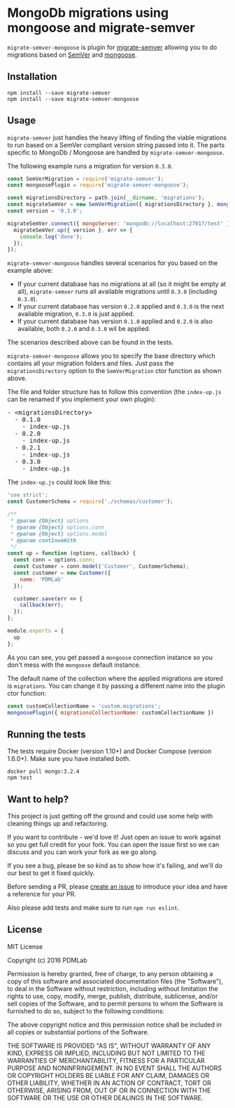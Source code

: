 # MongoDb migrations using mongoose and migrate-semver

`migrate-semver-mongoose` is plugin for [migrate-semver](https://github.com/PDMLab/migrate-semver) allowing you to do migrations based on [SemVer](http://semver.org/) and [mongoose](http://mongoosejs.com).

## Installation

```
npm install --save migrate-semver
npm install --save migrate-semver-mongoose
```

## Usage

`migrate-semver` just handles the heavy lifting of finding the viable migrations to run based on a SemVer compliant version string passed into it.
The parts specific to MongoDb / Mongoose are handled by `migrate-semver-mongoose`.

The following example runs a migration for version `0.3.0`.

```js
const SemVerMigration = require('migrate-semver');
const mongoosePlugin = require('migrate-semver-mongoose');

const migrationsDirectory = path.join(__dirname, 'migrations');
const migrateSemVer = new SemVerMigration({ migrationsDirectory }, mongoosePlugin());
const version = '0.3.0';

migrateSemVer.connect({ mongoServer: 'mongodb://localhost:27017/test' }, err => { 
  migrateSemVer.up({ version }, err => {
    console.log('done');
  });
});
```

`migrate-semver-mongoose` handles several scenarios for you based on the example above: 

* If your current database has no migrations at all (so it might be empty at all), `migrate-semver` runs all available migrations until `0.3.0` (including `0.3.0`).
* If your current database has version `0.2.0` applied and `0.3.0` is the next available migration, `0.3.0` is just applied.
* If your current database has version `0.1.0` applied and `0.2.0` is also available, both `0.2.0` and `0.3.0` wil be applied.

The scenarios described above can be found in the tests.

`migrate-semver-mongoose` allows you to specify the base directory which contains all your migration folders and files.
Just pass the `migrationsDirectory` option to the `SemVerMigration` ctor function as shown above.

The file and folder structure has to follow this convention (the `index-up.js` can be renamed if you implement your own plugin):

<pre>
- &lt;migrationsDirectory>    
  - 0.1.0
    - index-up.js
  - 0.2.0
    - index-up.js
  - 0.2.1
    - index-up.js
  - 0.3.0 
    - index-up.js
</pre>

The `index-up.js` could look like this:

```js
'use strict';
const CustomerSchema = require('./schemas/customer');

/**
 * @param {Object} options
 * @param {Object} options.conn
 * @param {Object} options.model
 * @param continueWith
 */
const up = function (options, callback) {
  const conn = options.conn;
  const Customer = conn.model('Customer', CustomerSchema);
  const customer = new Customer({
    name: 'PDMLab'
  });

  customer.save(err => {
    callback(err);
  });
};

module.exports = {
  up
};
```

As you can see, you get passed a `mongoose` connection instance so you don't mess with the `mongoose` default instance.

The default name of the collection where the applied migrations are stored is `migrations`. You can change it by passing a different name into the plugin ctor function:

```js
const customCollectionName = 'custom.migrations';
mongoosePlugin({ migrationsCollectionName: customCollectionName })
```
 
## Running the tests

The tests require Docker (version 1.10+) and Docker Compose (version 1.6.0+). Make sure you have installed both.

```
docker pull mongo:3.2.4
npm test
```

## Want to help?

This project is just getting off the ground and could use some help with cleaning things up and refactoring.

If you want to contribute - we'd love it! Just open an issue to work against so you get full credit for your fork. You can open the issue first so we can discuss and you can work your fork as we go along.

If you see a bug, please be so kind as to show how it's failing, and we'll do our best to get it fixed quickly.

Before sending a PR, please [create an issue](https://github.com/PDMLab/composefile/issues/new) to introduce your idea and have a reference for your PR.

Also please add tests and make sure to run `npm run eslint`.

## License

MIT License

Copyright (c) 2016 PDMLab

Permission is hereby granted, free of charge, to any person obtaining a copy
of this software and associated documentation files (the "Software"), to deal
in the Software without restriction, including without limitation the rights
to use, copy, modify, merge, publish, distribute, sublicense, and/or sell
copies of the Software, and to permit persons to whom the Software is
furnished to do so, subject to the following conditions:

The above copyright notice and this permission notice shall be included in all
copies or substantial portions of the Software.

THE SOFTWARE IS PROVIDED "AS IS", WITHOUT WARRANTY OF ANY KIND, EXPRESS OR
IMPLIED, INCLUDING BUT NOT LIMITED TO THE WARRANTIES OF MERCHANTABILITY,
FITNESS FOR A PARTICULAR PURPOSE AND NONINFRINGEMENT. IN NO EVENT SHALL THE
AUTHORS OR COPYRIGHT HOLDERS BE LIABLE FOR ANY CLAIM, DAMAGES OR OTHER
LIABILITY, WHETHER IN AN ACTION OF CONTRACT, TORT OR OTHERWISE, ARISING FROM,
OUT OF OR IN CONNECTION WITH THE SOFTWARE OR THE USE OR OTHER DEALINGS IN THE
SOFTWARE.
